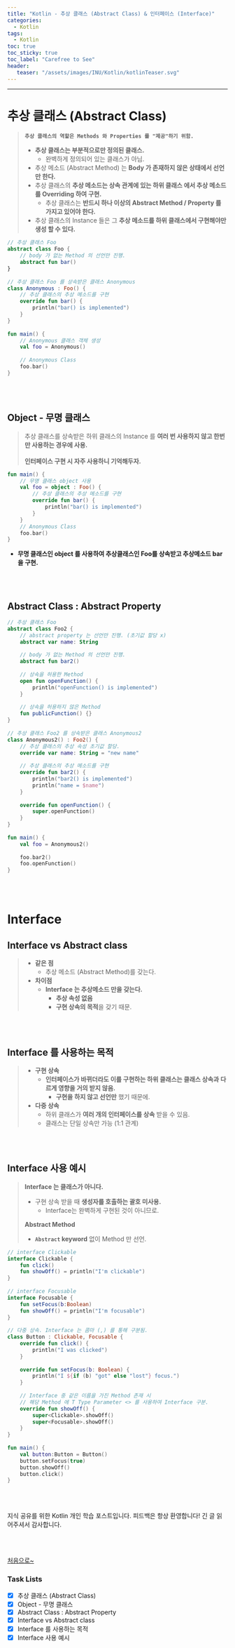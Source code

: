 ```yaml
---
title: "Kotlin - 추상 클래스 (Abstract Class) & 인터페이스 (Interface)"
categories:
  - Kotlin
tags:
  - Kotlin
toc: true
toc_sticky: true
toc_label: "Carefree to See"
header:
   teaser: "/assets/images/INU/Kotlin/kotlinTeaser.svg"
---
```

<!-- Created by Chae Seung Min - CarefreeLife
Visit my Programming blog: https://carefreelife98.github.io --> 
---

# 추상 클래스 (Abstract Class)
> **`추상 클래스의 역할은 Methods 와 Properties 를 "제공"하기 위함.`**
> - **추상 클래스는 부분적으로만 정의된 클래스.**
>   - 완벽하게 정의되어 있는 클래스가 아님.
> - 추상 메소드 (Abstract Method) 는 **Body 가 존재하지 않은 상태에서 선언만 한다.**
> - 추상 클래스의 **추상 메소드는 상속 관계에 있는 하위 클래스 에서 추상 메소드를 Overriding 하여 구현.**
>   - 추상 클래스는 **반드시 하나 이상의 Abstract Method / Property 를 가지고 있어야 한다.**
> - 추상 클래스의 Instance 들은 그 **추상 메소드를 하위 클래스에서 구현해야만 생성 할 수 있다.**

```kotlin
// 추상 클래스 Foo
abstract class Foo {  
    // body 가 없는 Method 의 선언만 진행.  
    abstract fun bar()  
}  
  
// 추상 클래스 Foo 를 상속받은 클래스 Anonymous
class Anonymous : Foo() {    
    // 추상 클래스의 추상 메소드를 구현  
    override fun bar() {  
        println("bar() is implemented")  
    }  
}  
  
fun main() {  
    // Anonymous 클래스 객체 생성  
    val foo = Anonymous()  
  
    // Anonymous Class  
    foo.bar()  
}
```

<br><br>

## Object - 무명 클래스
> 추상 클래스를 상속받은 하위 클래스의 Instance 를 **여러 번 사용하지 않고 한번만 사용하는 경우에 사용.** <br><br>
> **인터페이스 구현 시 자주 사용하니 기억해두자.**

```kotlin
fun main() {  
    // 무명 클래스 object 사용
    val foo = object : Foo() {  
        // 추상 클래스의 추상 메소드를 구현  
        override fun bar() {  
            println("bar() is implemented")  
        }  
    }  
    // Anonymous Class  
    foo.bar()  
}
```
- **무명 클래스인 object 를 사용하여 추상클래스인 Foo를 상속받고 추상메소드 bar 을 구현.**

<br><br>

## Abstract Class : Abstract Property
```kotlin
// 추상 클래스 Foo
abstract class Foo2 {  
    // abstract property 는 선언만 진행. (초기값 할당 x)    
    abstract var name: String  
  
    // body 가 없는 Method 의 선언만 진행.  
    abstract fun bar2()  
  
    // 상속을 허용한 Method
    open fun openFunction() {  
	    println("openFunction() is implemented")  
	}
  
    // 상속을 허용하지 않은 Method    
    fun publicFunction() {}  
}  
  
// 추상 클래스 Foo2 를 상속받은 클래스 Anonymous2
class Anonymous2() : Foo2() {  
    // 추상 클래스의 추상 속성 초기값 할당.  
    override var name: String = "new name"  
  
    // 추상 클래스의 추상 메소드를 구현  
    override fun bar2() {  
        println("bar2() is implemented")  
        println("name = $name")  
    }  
	
	override fun openFunction() {  
	    super.openFunction()  
	}
}  
  
fun main() {  
    val foo = Anonymous2()  
    
    foo.bar2()  
    foo.openFunction()
}
```

<br><br>

# Interface
## Interface vs Abstract class
> - **같은 점**
>   - 추상 메소드 (Abstract Method)를 갖는다.
> - **차이점**
>   - **Interface 는 추상메소드 만을 갖는다.**
>     - **추상 속성 없음**
>     - **구현 상속의 목적**을 갖기 때문.

<br><br>

## Interface 를 사용하는 목적
> - **구현 상속**
>   - **인터페이스가 바뀌더라도 이를 구현하는 하위 클래스는 클래스 상속과 다르게 영향을 거의 받지 않음.**
>     - **구현을 하지 않고 선언만** 했기 때문에.
> - **다중 상속**
>   - 하위 클래스가 **여러 개의 인터페이스를 상속** 받을 수 있음.
>   - 클래스는 단일 상속만 가능 (1:1 관계)

<br><br>

## Interface 사용 예시
> **Interface 는 클래스가 아니다.**
> - 구현 상속 받을 때 **생성자를 호출하는 괄호 미사용.**
>   - Interface는 완벽하게 구현된 것이 아니므로.
>
> **Abstract Method**
> - **`Abstract` keyword** 없이 Method 만 선언.

```kotlin  
// interface Clickable  
interface Clickable {  
    fun click()  
    fun showOff() = println("I'm clickable")  
}  
  
// interface Focusable  
interface Focusable {  
    fun setFocus(b:Boolean)  
    fun showOff() = println("I'm focusable")  
}  
  
// 다중 상속. Interface 는 콤마 (,) 를 통해 구분됨.  
class Button : Clickable, Focusable {  
    override fun click() {  
        println("I was clicked")  
    }  
  
    override fun setFocus(b: Boolean) {  
        println("I ${if (b) "got" else "lost"} focus.")  
    }  
  
    // Interface 중 같은 이름을 가진 Method 존재 시
    // 해당 Method 에 T Type Parameter <> 를 사용하여 Interface 구분.
    override fun showOff() {  
        super<Clickable>.showOff()  
        super<Focusable>.showOff()  
    }  
}  
  
fun main() {  
    val button:Button = Button()  
    button.setFocus(true)  
    button.showOff()  
    button.click()  
}
```

<br><br>

지식 공유를 위한 Kotlin 개인 학습 포스트입니다.
피드백은 항상 환영합니다!
긴 글 읽어주셔서 감사합니다.



<br><br>

[처음으로~](#)

### Task Lists

>

- [x] 추상 클래스 (Abstract Class)
- [x] Object - 무명 클래스
- [x] Abstract Class : Abstract Property
- [x] Interface vs Abstract class
- [x] Interface 를 사용하는 목적
- [x] Interface 사용 예시
